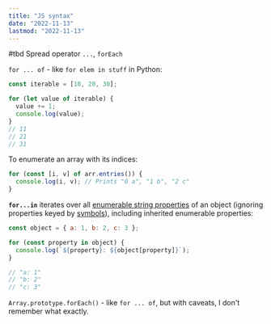 ```yaml
---
title: "JS syntax"
date: "2022-11-13"
lastmod: "2022-11-13"
---
```


#tbd 
Spread operator `...`, `forEach`

`for ... of` - like `for elem in stuff` in Python:
```js
const iterable = [10, 20, 30];

for (let value of iterable) {
  value += 1;
  console.log(value);
}
// 11
// 21
// 31
```

To enumerate an array with its indices:
```js
for (const [i, v] of arr.entries()) {
  console.log(i, v); // Prints "0 a", "1 b", "2 c"
}
```

**`for...in`** iterates over all [enumerable string properties](https://developer.mozilla.org/en-US/docs/Web/JavaScript/Enumerability_and_ownership_of_properties) of an object (ignoring properties keyed by [symbols](https://developer.mozilla.org/en-US/docs/Web/JavaScript/Reference/Global_Objects/Symbol)), including inherited enumerable properties:
```js
const object = { a: 1, b: 2, c: 3 };

for (const property in object) {
  console.log(`${property}: ${object[property]}`);
}

// "a: 1"
// "b: 2"
// "c: 3"
```

`Array.prototype.forEach()` - like `for ... of`, but with caveats, I don't remember what exactly.
